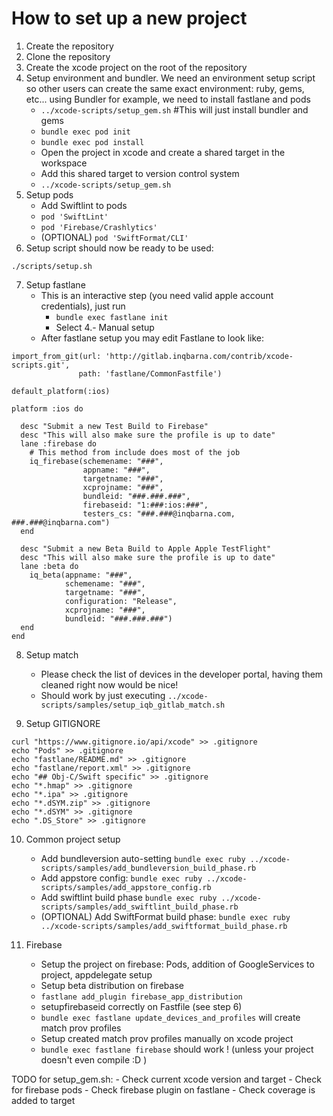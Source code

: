 # How to set up a new project
1. Create the repository
2. Clone the repository
3. Create the xcode project on the root of the repository
4. Setup environment and bundler. We need an environment setup script so other users can create the same exact environment: ruby, gems, etc... using Bundler for example, we need to install fastlane and pods
    - `../xcode-scripts/setup_gem.sh` #This will just install bundler and gems
    - `bundle exec pod init`
    - `bundle exec pod install`
    - Open the project in xcode and create a shared target in the workspace
    - Add this shared target to version control system
    - `../xcode-scripts/setup_gem.sh`
5. Setup pods
    - Add Swiftlint to pods 
    - `pod 'SwiftLint'`
    - `pod 'Firebase/Crashlytics'`
    - (OPTIONAL) `pod 'SwiftFormat/CLI'` 
6. Setup script should now be ready to be used:
```
./scripts/setup.sh
```
7. Setup fastlane
    - This is an interactive step (you need valid apple account credentials), just run
      - `bundle exec fastlane init`
      - Select 4.- Manual setup
    - After fastlane setup you may edit Fastlane to look like:
```
import_from_git(url: 'http://gitlab.inqbarna.com/contrib/xcode-scripts.git',
               path: 'fastlane/CommonFastfile')

default_platform(:ios)

platform :ios do

  desc "Submit a new Test Build to Firebase"
  desc "This will also make sure the profile is up to date"
  lane :firebase do
    # This method from include does most of the job
    iq_firebase(schemename: "###",
                appname: "###",
                targetname: "###",
                xcprojname: "###",
                bundleid: "###.###.###",
                firebaseid: "1:###:ios:###",
                testers_cs: "###.###@inqbarna.com, ###.###@inqbarna.com")
  end

  desc "Submit a new Beta Build to Apple Apple TestFlight"
  desc "This will also make sure the profile is up to date"
  lane :beta do
    iq_beta(appname: "###",
            schemename: "###",
            targetname: "###",
            configuration: "Release",
            xcprojname: "###",
            bundleid: "###.###.###")
  end
end

```
8. Setup match
    - Please check the list of devices in the developer portal, having them cleaned right now would be nice!
    - Should work by just executing `../xcode-scripts/samples/setup_iqb_gitlab_match.sh`

9. Setup GITIGNORE
```
curl "https://www.gitignore.io/api/xcode" >> .gitignore
echo "Pods" >> .gitignore 
echo "fastlane/README.md" >> .gitignore 
echo "fastlane/report.xml" >> .gitignore 
echo "## Obj-C/Swift specific" >> .gitignore
echo "*.hmap" >> .gitignore
echo "*.ipa" >> .gitignore
echo "*.dSYM.zip" >> .gitignore
echo "*.dSYM" >> .gitignore
echo ".DS_Store" >> .gitignore
```
10. Common project setup
    - Add bundleversion auto-setting `bundle exec ruby ../xcode-scripts/samples/add_bundleversion_build_phase.rb`
    - Add appstore config: `bundle exec ruby ../xcode-scripts/samples/add_appstore_config.rb`
    - Add swiftlint build phase `bundle exec ruby ../xcode-scripts/samples/add_swiftlint_build_phase.rb`
    - (OPTIONAL) Add SwiftFormat build phase: `bundle exec ruby ../xcode-scripts/samples/add_swiftformat_build_phase.rb`

11. Firebase
    - Setup the project on firebase: Pods, addition of GoogleServices to project, appdelegate setup
    - Setup beta distribution on firebase
    - `fastlane add_plugin firebase_app_distribution`
    - setupfirebaseid correctly on Fastfile (see step 6)
    - `bundle exec fastlane update_devices_and_profiles` will create match prov profiles
    - Setup created match prov profiles manually on xcode project
    - `bundle exec fastlane firebase` should work ! (unless your project doesn't even compile :D )

TODO for setup_gem.sh:
    - Check current xcode version and target
    - Check for firebase pods
    - Check firebase plugin on fastlane
    - Check coverage is added to target
